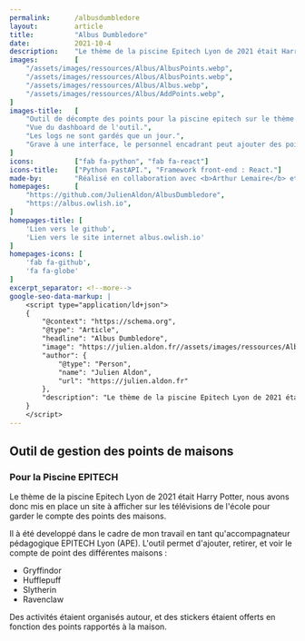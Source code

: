 ```yaml
---
permalink:      /albusdumbledore
layout:         article
title:          "Albus Dumbledore"
date:           2021-10-4
description:    "Le thème de la piscine Epitech Lyon de 2021 était Harry Potter, nous avons donc mis en place un site à afficher sur les télévisions de l'école pour garder le compte des points des maisons."
images:         [
    "/assets/images/ressources/Albus/AlbusPoints.webp",
    "/assets/images/ressources/Albus/AlbusPoints.webp",
    "/assets/images/ressources/Albus/Albus.webp",
    "/assets/images/ressources/Albus/AddPoints.webp",
]
images-title:   [
    "Outil de décompte des points pour la piscine epitech sur le thème Harry potter : Albus dumbledore.",
    "Vue du dashboard de l'outil.",
    "Les logs ne sont gardés que un jour.",
    "Grave à une interface, le personnel encadrant peut ajouter des points."
]
icons:          ["fab fa-python", "fab fa-react"]
icons-title:    ["Python FastAPI.", "Framework front-end : React."]
made-by:        "Réalisé en collaboration avec <b>Arthur Lemaire</b> et <b>Neil Cecchini</b> pour le frontend et la maquette. API Réalisée par <a href='https://github.com/JulienAldon'><b>Julien Aldon</b></a>."
homepages:      [
    "https://github.com/JulienAldon/AlbusDumbledore",
    "https://albus.owlish.io",
]
homepages-title: [
    'Lien vers le github',
    'Lien vers le site internet albus.owlish.io'
]
homepages-icons: [
    'fab fa-github',
    'fa fa-globe'
]
excerpt_separator: <!--more-->
google-seo-data-markup: |
    <script type="application/ld+json">
    {
        "@context": "https://schema.org",
        "@type": "Article",
        "headline": "Albus Dumbledore",
        "image": "https://julien.aldon.fr//assets/images/ressources/Albus/Albus.webp",
        "author": {
            "@type": "Person",
            "name": "Julien Aldon",
            "url": "https://julien.aldon.fr"
        },
        "description": "Le thème de la piscine Epitech Lyon de 2021 était Harry Potter, nous avons donc mis en place un site à afficher sur les télévisions de l'école pour garder le compte des points des maisons."
    }
    </script>
---
```

## Outil de gestion des points de maisons
### Pour la Piscine EPITECH
Le thème de la piscine Epitech Lyon de 2021 était Harry Potter, nous avons donc mis en place un site à afficher sur les télévisions de l'école pour garder le compte des points des maisons.
<!--more-->
Il à été developpé dans le cadre de mon travail en tant qu'accompagnateur pédagogique EPITECH Lyon (APE).
L'outil permet d'ajouter, retirer, et voir le compte de point des différentes maisons :
- Gryffindor
- Hufflepuff
- Slytherin
- Ravenclaw

Des activités étaient organisés autour, et des stickers étaient offerts en fonction des points rapportés à la maison.